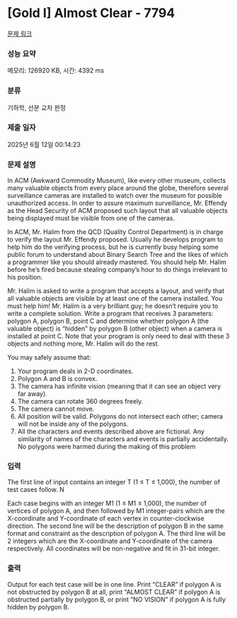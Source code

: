 # [Gold I] Almost Clear - 7794 

[문제 링크](https://www.acmicpc.net/problem/7794) 

### 성능 요약

메모리: 126920 KB, 시간: 4392 ms

### 분류

기하학, 선분 교차 판정

### 제출 일자

2025년 6월 12일 00:14:23

### 문제 설명

<p>In ACM (Awkward Commodity Museum), like every other museum, collects many valuable objects from every place around the globe, therefore several surveillance cameras are installed to watch over the museum for possible unauthorized access. In order to assure maximum surveillance, Mr. Effendy as the Head Security of ACM proposed such layout that all valuable objects being displayed must be visible from one of the cameras.</p>

<p>In ACM, Mr. Halim from the QCD (Quality Control Department) is in charge to verify the layout Mr. Effendy proposed. Usually he develops program to help him do the verifying process, but he is currently busy helping some public forum to understand about Binary Search Tree and the likes of which a programmer like you should already mastered. You should help Mr. Halim before he’s fired because stealing company’s hour to do things irrelevant to his position.</p>

<p>Mr. Halim is asked to write a program that accepts a layout, and verify that all valuable objects are visible by at least one of the camera installed. You must help him! Mr. Halim is a very brilliant guy; he doesn’t require you to write a complete solution. Write a program that receives 3 parameters: polygon A, polygon B, point C and determine whether polygon A (the valuable object) is “hidden” by polygon B (other object) when a camera is installed at point C. Note that your program is only need to deal with these 3 objects and nothing more, Mr. Halim will do the rest.</p>

<p>You may safely assume that:</p>

<ol>
	<li>Your program deals in 2-D coordinates.</li>
	<li>Polygon A and B is convex.</li>
	<li>The camera has infinite vision (meaning that it can see an object very far away).</li>
	<li>The camera can rotate 360 degrees freely.</li>
	<li>The camera cannot move.</li>
	<li>All position will be valid. Polygons do not intersect each other; camera will not be inside any of the polygons.</li>
	<li>All the characters and events described above are fictional. Any similarity of names of the characters and events is partially accidentally. No polygons were harmed during the making of this problem</li>
</ol>

### 입력 

 <p>The first line of input contains an integer T (1 ≤ T ≤ 1,000), the number of test cases follow. N</p>

<p>Each case begins with an integer M1 (1 ≤ M1 ≤ 1,000), the number of vertices of polygon A, and then followed by M1 integer-pairs which are the X-coordinate and Y-coordinate of each vertex in counter-clockwise direction. The second line will be the description of polygon B in the same format and constraint as the description of polygon A. The third line will be 2 integers which are the X-coordinate and Y-coordinate of the camera respectively. All coordinates will be non-negative and fit in 31-bit integer.</p>

### 출력 

 <p>Output for each test case will be in one line. Print “CLEAR” if polygon A is not obstructed by polygon B at all, print “ALMOST CLEAR” if polygon A is obstructed partially by polygon B, or print “NO VISION” if polygon A is fully hidden by polygon B.</p>

